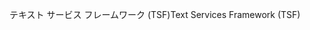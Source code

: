 <span data-ttu-id="435c7-101">テキスト サービス フレームワーク (TSF)</span><span class="sxs-lookup"><span data-stu-id="435c7-101">Text Services Framework (TSF)</span></span>
